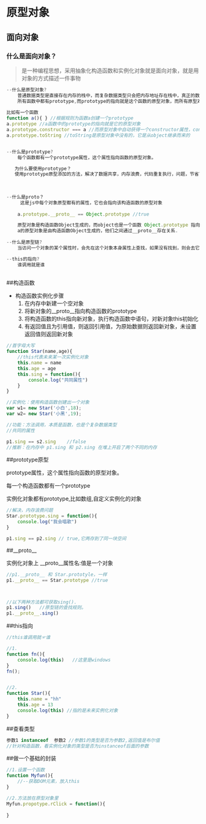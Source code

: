 # 原型对象

## 面向对象

### 什么是面向对象？

> 是一种编程思想，采用抽象化构造函数和实例化对象就是面向对象，就是用对象的方式描述一件事物

 

```js
--什么是原型对象?
    普通数据类型是直接存在内存的栈中，而复杂数据类型只会把内存地址存在栈中，真正的数据会存在栈中的那个地址指向的堆中。
	所有函数中都有prototype,而prototype的指向就是这个函数的原型对象，而所有原型对象中都会自动获得一个constructor（构造函数）的属性，这个属性指向的是prototype属性所在的函数。
	
比如有一个函数
function a(){ }	//根据规则为函数a创建一个prototype
a.prototype //a函数中的prototype的指向就是它的原型对象
a.prototype.constructor === a //而原型对象中自动获得一个constructor属性，constructor的指向就是a函数本身
a.prototype.toString //toString是原型对象中没有的，它是从object继承而来的


--什么是prototype?
    每个函数都有一个prototype属性，这个属性指向函数的原型对象。

   为什么要使用prototype？
   使用prototype原型添加的方法，解决了数据共享，内存浪费，代码重复执行，问题，节省了内存空间.
  
	
	
--什么是proto？
     这是js中每个对象原型都有的属性，它也会指向该构造函数的原型对象
	
	a.prototype.__proto__ == Object.prototype //true

    原型对象是构造函数Object生成的，而object也是一个函数 Object.prototype 指向Object的原型对象.
    a的原型对象是由构造函数Object生成的，他们之间通过__proto__存在关系.
	
--什么是原型链?
    当访问一个对象的某个属性时，会先在这个对象本身属性上查找，如果没有找到，则会去它的__proto__隐式原型上查	找，即它的构造函数的prototype，如果还没有找到就会再在构造函数的prototype的__proto__中查找，这样一层一层	 向上查找就会形成一个链式结构，我们称为原型链。

--this的指向?
    谁调用就是谁
    
```

##构造函数

+ 构造函数实例化步骤
  1. 在内存中新建一个空对象
  2. 将新对象的__proto__指向构造函数的prototype
  3. 将构造函数的this指向新对象，执行构造函数中语句，对新对象this初始化
  4. 有返回值且为引用值，则返回引用值，为原始数据则返回新对象，未设置返回值则返回新对象

```js
//首字母大写
function Star(name,age){
    //this代表未来某一次实例化对象
    this.name = name 
    this.age = age
    this.sing = function(){
        console.log("共同属性")
    }
}

//实例化：使用构造函数创建出一个对象
var w1= new Star('小白',18);
var w2= new Star('小黑',19);

//功能：方法调用，本质是函数，也是个复杂数据类型
//共同的属性

p1.sing == s2.sing    //false
//推断：在内存中 p1.sing 和 p2.sing 在堆上开启了两个不同的内存
```

##prototype原型

prototype属性，这个属性指向函数的原型对象。 

每一个构造函数都有一个prototype

实例化对象都有prototype,比如数组,自定义实例化的对象

```js
//解决，内存浪费问题
Star.prototype.sing = function(){
    console.log("我会唱歌")
}

p1.sing == p2.sing // true,它两存到了同一块空间
```

##_\_proto\_\_

实例化对象上 __proto__属性名:值是一个对象

```js
//p1.__proto__ 和 Star.prototyle，一样
p1.__proto__ == Star.prototype //true



//以下两种方法都可获取sing().
p1.sing()	//原型链的查找规则。
p1.__proto__.sing() 
```

##this指向

```js
//this谁调用就☞谁

//1.
function fn(){
    console.log(this)	//这里是windows
}
fn();


//2.
function Star(){
 	this.name = "hh"
    this.age = 13
    console.log(this) //指的是未来实例化对象
}

```

##查看类型

```js
参数1 instanceof  参数2 //参数1的类型是否为参数2,返回值是布尔值
//针对构造函数，看实例化对象的类型是否为instanceof后面的参数

```

##做一个基础的封装

```js
//1.设置一个函数
function Myfun(){
    //--获取DOM元素，放入this
}

//2.方法放在原型对象里
Myfun.propotype.rClick = function(){
    
}
```

